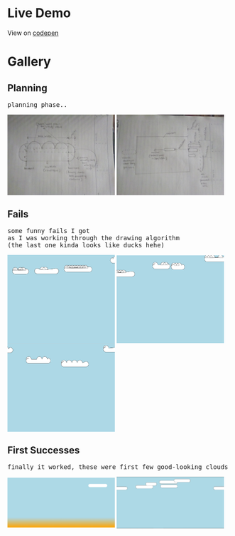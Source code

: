 # Live Demo
View on [codepen](https://codepen.io/njuki/pen/KKZKKYL)


# Gallery
## Planning
<pre>planning phase..</pre>
<img width="48%" align="center" src="./images/blueprint1.jpg">
<img width="48%" align="center" src="./images/blueprint2.jpg">

<br>

## Fails
<pre>some funny fails I got 
as I was working through the drawing algorithm 
(the last one kinda looks like ducks hehe)</pre>
<img width="48%" align="center" src="./images/haha.png">
<img width="48%" align="center" src="./images/hahaha.png">
<br>
<img width="48%" align="center" src="./images/lil-ducks.png">

<br>

## First Successes
<pre>finally it worked, these were first few good-looking clouds I got</pre>
<img width="48%" align="center" src="./images/heavens-1.jpg">
<img width="48%" align="center" src="./images/heavens-2.jpg">

